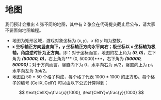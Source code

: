 # 地图

我们预计会推出 4 张不同的地图，其中有 2 张会在代码提交截止后公布，请大家不要面向地图编程。

- 地图为矩形区域，游戏对象坐标为 $(x, y)$，$x$ 和 $y$ 均为整数。
- **x 坐标轴正方向竖直向下，y 坐标轴正方向水平向右**；**极坐标以 x 坐标轴为极轴，角度逆时针为正方向**。即：对于坐标而言，地图的左上角为 ***(0, 0)***，左下角为 ***(50000, 0)***，右上角为*** (0, 50000)***，右下角为 ***(50000, 50000)***；对于方向而言，竖直向下为 0，水平向右为 pi/2，竖直向上为 pi，水平向左为 3pi/2。
- 地图由 50 \* 50 个格子构成，每个格子代表 1000 \* 1000 的正方形。每个格子的编号 $(\text{CellX}, \text{CellY})$ 可以由以下公式计算得到：

$$
\text{CellX}=\frac{x}{1000}, \text{CellY}=\frac{y}{1000}
$$

